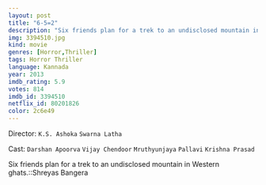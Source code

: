 ```yaml
---
layout: post
title: "6-5=2"
description: "Six friends plan for a trek to an undisclosed mountain in Western ghats..."
img: 3394510.jpg
kind: movie
genres: [Horror,Thriller]
tags: Horror Thriller 
language: Kannada
year: 2013
imdb_rating: 5.9
votes: 814
imdb_id: 3394510
netflix_id: 80201826
color: 2c6e49
---
```

Director: `K.S. Ashoka` `Swarna Latha`  

Cast: `Darshan Apoorva` `Vijay Chendoor` `Mruthyunjaya` `Pallavi` `Krishna Prasad` 

Six friends plan for a trek to an undisclosed mountain in Western ghats.::Shreyas Bangera